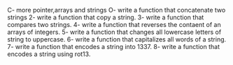 C- more pointer,arrays and strings
O- write a function that concatenate two strings
2- write a function that copy a string.
3- write a function that compares two strings.
4- write a function that reverses the contaent of an arrays of integers.
5- write a function that changes all lowercase letters of string to uppercase.
6- write a function that capitalizes all words of a string.
7- write a function that encodes a string into 1337.
8- write a function that encodes a string using rot13.
